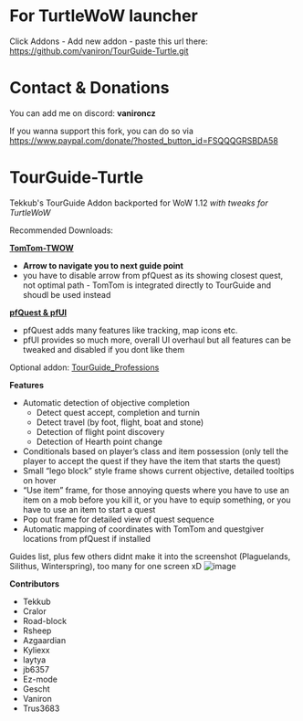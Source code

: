 # For TurtleWoW launcher
Click Addons - Add new addon - paste this url there: https://github.com/vaniron/TourGuide-Turtle.git

# Contact & Donations
You can add me on discord: **vanironcz**

If you wanna support this fork, you can do so via https://www.paypal.com/donate/?hosted_button_id=FSQQQGRSBDA58

# TourGuide-Turtle
Tekkub's TourGuide Addon backported for WoW 1.12 *with tweaks for TurtleWoW*

Recommended Downloads: 

[**TomTom-TWOW**](https://github.com/laytya/TomTom-TWOW)
* **Arrow to navigate you to next guide point**
* you have to disable arrow from pfQuest as its showing closest quest, not optimal path - TomTom is integrated directly to TourGuide and shoudl be used instead

[**pfQuest & pfUI**](https://shagu.org)
* pfQuest adds many features like tracking, map icons etc.
* pfUI provides so much more, overall UI overhaul but all features can be tweaked and disabled if you dont like them

Optional addon: [TourGuide_Professions](https://github.com/Lorwik/TourGuide_Professions)


**Features**
* Automatic detection of objective completion
  * Detect quest accept, completion and turnin
  * Detect travel (by foot, flight, boat and stone)
  * Detection of flight point discovery
  * Detection of Hearth point change
* Conditionals based on player’s class and item possession (only tell the player to accept the quest if they have the item that starts the quest)
* Small “lego block” style frame shows current objective, detailed tooltips on hover
* “Use item” frame, for those annoying quests where you have to use an item on a mob before you kill it, or you have to equip something, or you have to use an item to start a quest
* Pop out frame for detailed view of quest sequence
* Automatic mapping of coordinates with TomTom and questgiver locations from pfQuest if installed

Guides list, plus few others didnt make it into the screenshot (Plaguelands, Silithus, Winterspring), too many for one screen xD
![image](https://github.com/user-attachments/assets/7d655a07-d8b9-48ad-b514-b95fcefb81a8)


**Contributors**
* Tekkub
* Cralor
* Road-block
* Rsheep
* Azgaardian
* Kyliexx
* laytya
* jb6357
* Ez-mode
* Gescht
* Vaniron
* Trus3683
